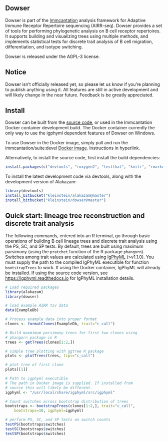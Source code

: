 Dowser
-------------------------------------------------------------------------------

Dowser is part of the [Immcantation](http://immcantation.readthedocs.io) 
analysis framework for Adaptive Immune Receptor Repertoire sequencing 
(AIRR-seq). Dowser provides a set of tools for performing phylogenetic analysis
on B cell receptor repertoires. It supports building and visualizing trees using 
multiple methods, and implements statistical tests for discrete trait analysis
of B cell migration, differentiation, and isotype switching.

Dowser is released under the AGPL-3 license.


Notice
-------------------------------------------------------------------------------

Dowser isn’t officially released yet, so please let us know if you’re planning to publish anything using it. All features are still in active development and will likely change in the near future. Feedback is be greatly appreciated.

Install
-------------------------------------------------------------------------------

Dowser can be built from the [source code](http://bitbucket.org/kleinstein/dowser), or used in the Immcantation Docker container development build. The Docker container currently the only way to use the igphyml dependent features of Dowser on Windows.

To use Dowser in the Docker image, simply pull and run the immcantation/suite:devel [Docker image](https://immcantation.readthedocs.io/en/stable/docker/intro.html). Instructions in hyperlink.

Alternatively, to install the source code, first install the build dependencies:

```R
install.packages(c("devtools", "roxygen2", "testthat", "knitr", "rmarkdown", "Rcpp"))
```

To install the latest development code via devtools, along with the development version of Alakazam:

```R
library(devtools)
install_bitbucket("kleinstein/alakazam@master")
install_bitbucket("kleinstein/dowser@master")
```

Quick start: lineage tree reconstruction and discrete trait analysis
----------------------------------------------------------------------------

The following commands, entered into an R terminal, go through basic operations of building B cell lineage trees and discrete trait analysis using the PS, SC, and SP tests. By default, trees are built using maximum parsimony (using the `pratchet` function of the R package `phangorn`). Switches among trait values are calculated using [IgPhyML](https://igphyml.readthedocs.io) (>v1.1.0). You must supply the path to the compiled IgPhyML executible for function `bootstrapTrees` to work. If using the Docker container, IgPhyML will already be installed. If using the source code version, see https://igphyml.readthedocs.io for IgPhyML installation details.

```R
# Load required packages
library(alakazam)
library(dowser)

# load example AIRR tsv data
data(ExampleDb)

# Process example data into proper format
clones <- formatClones(ExampleDb, trait="c_call")

# Build maxmimum parsimony trees for first two clones using 
# phangorn package in R
trees <- getTrees(clones[1:2,])

# simple tree plotting with ggtree R package
plots <- plotTrees(trees, tips="c_call")

# plot tree of first clone
plots[[1]]

# Path to igphyml executible
# The path in Docker image is supplied. If installed from 
# source this will likely be different.
igphyml <- "/usr/local/share/igphyml/src/igphyml"

# Count switches across bootstrap distribution of trees
bootstraps <- bootstrapTrees(clones[1:2,], trait="c_call",
	bootstraps=10, igphyml=igphyml)

# perform PS, SC, and SP tests on switch counts
testPS(bootstraps$switches)
testSC(bootstraps$switches)
testSP(bootstraps$switches)

```
